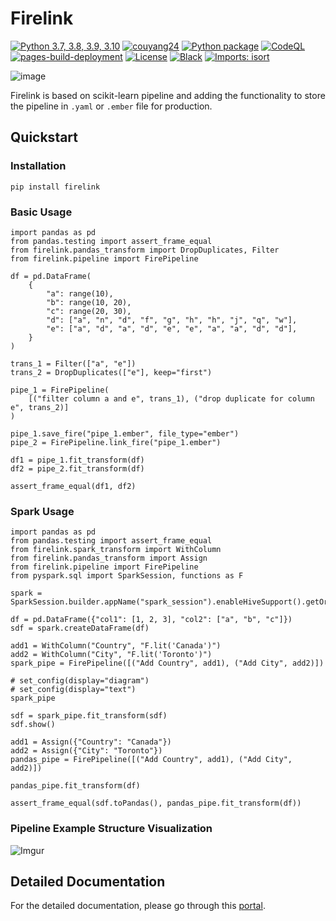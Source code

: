 # Firelink

[![Python 3.7, 3.8, 3.9, 3.10](https://img.shields.io/pypi/pyversions/p)](https://www.python.org/downloads/release/python-388/)
[![couyang24](https://circleci.com/gh/couyang24/Firelink.svg?style=svg)](https://circleci.com/gh/couyang24/Firelink)
[![Python package](https://github.com/couyang24/Firelink/actions/workflows/python-package.yml/badge.svg)](https://github.com/couyang24/Firelink/actions/workflows/python-package.yml)
[![CodeQL](https://github.com/couyang24/Firelink/actions/workflows/codeql-analysis.yml/badge.svg)](https://github.com/couyang24/Firelink/actions/workflows/codeql-analysis.yml)
[![pages-build-deployment](https://github.com/couyang24/Firelink/actions/workflows/pages/pages-build-deployment/badge.svg)](https://github.com/couyang24/Firelink/actions/workflows/pages/pages-build-deployment)
[![License](https://img.shields.io/hexpm/l/num)](https://github.com/couyang24/firelink/blob/main/LICENSE)
[![Black](https://img.shields.io/badge/code%20style-black-000000.svg)](https://github.com/ambv/black)
[![Imports: isort](https://img.shields.io/badge/%20imports-isort-%231674b1?style=flat&labelColor=ef8336)](https://pycqa.github.io/isort/)

![image](https://i.imgur.com/QRJUi98.png)

Firelink is based on scikit-learn pipeline and adding the functionality to store the pipeline in `.yaml` or `.ember` file for production.

## Quickstart

### Installation

```
pip install firelink
```

### Basic Usage

```
import pandas as pd
from pandas.testing import assert_frame_equal
from firelink.pandas_transform import DropDuplicates, Filter
from firelink.pipeline import FirePipeline

df = pd.DataFrame(
    {
        "a": range(10),
        "b": range(10, 20),
        "c": range(20, 30),
        "d": ["a", "n", "d", "f", "g", "h", "h", "j", "q", "w"],
        "e": ["a", "d", "a", "d", "e", "e", "a", "a", "d", "d"],
    }
)

trans_1 = Filter(["a", "e"])
trans_2 = DropDuplicates(["e"], keep="first")

pipe_1 = FirePipeline(
    [("filter column a and e", trans_1), ("drop duplicate for column e", trans_2)]
)

pipe_1.save_fire("pipe_1.ember", file_type="ember")
pipe_2 = FirePipeline.link_fire("pipe_1.ember")

df1 = pipe_1.fit_transform(df)
df2 = pipe_2.fit_transform(df)

assert_frame_equal(df1, df2)
```

### Spark Usage

```
import pandas as pd
from pandas.testing import assert_frame_equal
from firelink.spark_transform import WithColumn
from firelink.pandas_transform import Assign
from firelink.pipeline import FirePipeline
from pyspark.sql import SparkSession, functions as F

spark = SparkSession.builder.appName("spark_session").enableHiveSupport().getOrCreate()

df = pd.DataFrame({"col1": [1, 2, 3], "col2": ["a", "b", "c"]})
sdf = spark.createDataFrame(df)

add1 = WithColumn("Country", "F.lit('Canada')")
add2 = WithColumn("City", "F.lit('Toronto')")
spark_pipe = FirePipeline([("Add Country", add1), ("Add City", add2)])

# set_config(display="diagram")
# set_config(display="text")
spark_pipe

sdf = spark_pipe.fit_transform(sdf)
sdf.show()

add1 = Assign({"Country": "Canada"})
add2 = Assign({"City": "Toronto"})
pandas_pipe = FirePipeline([("Add Country", add1), ("Add City", add2)])

pandas_pipe.fit_transform(df)

assert_frame_equal(sdf.toPandas(), pandas_pipe.fit_transform(df))
```

### Pipeline Example Structure Visualization

![Imgur](https://i.imgur.com/x6CJ0sh.png)

## Detailed Documentation

For the detailed documentation, please go through this [portal](https://couyang24.github.io/Firelink/).
